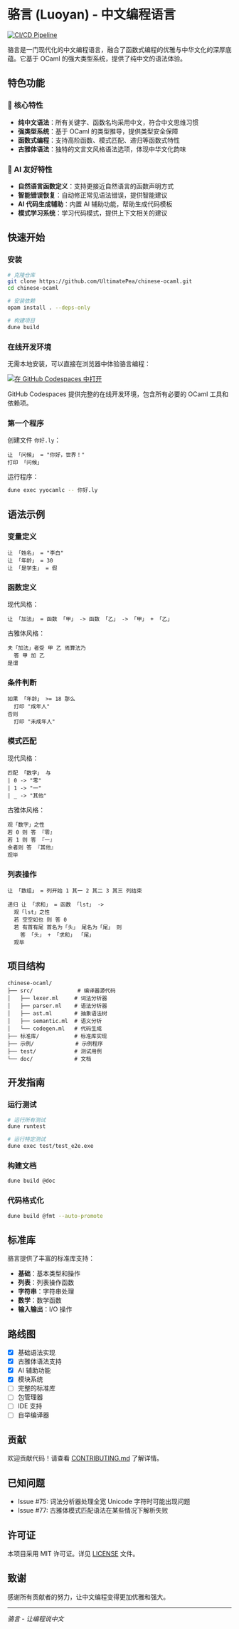# 骆言 (Luoyan) - 中文编程语言

[![CI/CD Pipeline](https://github.com/UltimatePea/chinese-ocaml/actions/workflows/ci.yml/badge.svg)](https://github.com/UltimatePea/chinese-ocaml/actions/workflows/ci.yml)

骆言是一门现代化的中文编程语言，融合了函数式编程的优雅与中华文化的深厚底蕴。它基于 OCaml 的强大类型系统，提供了纯中文的语法体验。

## 特色功能

### 🎯 核心特性
- **纯中文语法**：所有关键字、函数名均采用中文，符合中文思维习惯
- **强类型系统**：基于 OCaml 的类型推导，提供类型安全保障
- **函数式编程**：支持高阶函数、模式匹配、递归等函数式特性
- **古雅体语法**：独特的文言文风格语法选项，体现中华文化韵味

### 🤖 AI 友好特性
- **自然语言函数定义**：支持更接近自然语言的函数声明方式
- **智能错误恢复**：自动修正常见语法错误，提供智能建议
- **AI 代码生成辅助**：内置 AI 辅助功能，帮助生成代码模板
- **模式学习系统**：学习代码模式，提供上下文相关的建议

## 快速开始

### 安装

```bash
# 克隆仓库
git clone https://github.com/UltimatePea/chinese-ocaml.git
cd chinese-ocaml

# 安装依赖
opam install . --deps-only

# 构建项目
dune build
```

### 在线开发环境

无需本地安装，可以直接在浏览器中体验骆言编程：

[![在 GitHub Codespaces 中打开](https://github.com/codespaces/badge.svg)](https://codespaces.new/UltimatePea/chinese-ocaml)

GitHub Codespaces 提供完整的在线开发环境，包含所有必要的 OCaml 工具和依赖项。

### 第一个程序

创建文件 `你好.ly`：

```luoyan
让 「问候」 = "你好，世界！"
打印 「问候」
```

运行程序：

```bash
dune exec yyocamlc -- 你好.ly
```

## 语法示例

### 变量定义

```luoyan
让 「姓名」 = "李白"
让 「年龄」 = 30
让 「是学生」 = 假
```

### 函数定义

现代风格：
```luoyan
让 「加法」 = 函数 「甲」 -> 函数 「乙」 -> 「甲」 + 「乙」
```

古雅体风格：
```luoyan
夫「加法」者受 甲 乙 焉算法乃
  答 甲 加 乙
是谓
```

### 条件判断

```luoyan
如果 「年龄」 >= 18 那么
  打印 "成年人"
否则
  打印 "未成年人"
```

### 模式匹配

现代风格：
```luoyan
匹配 「数字」 与
| 0 -> "零"
| 1 -> "一"
| _ -> "其他"
```

古雅体风格：
```luoyan
观「数字」之性
若 0 则 答 『零』
若 1 则 答 『一』
余者则 答 『其他』
观毕
```

### 列表操作

```luoyan
让 「数组」 = 列开始 1 其一 2 其二 3 其三 列结束

递归 让 「求和」 = 函数 「lst」 ->
  观「lst」之性
  若 空空如也 则 答 0
  若 有首有尾 首名为「头」 尾名为「尾」 则 
    答 「头」 + 「求和」 「尾」
  观毕
```

## 项目结构

```
chinese-ocaml/
├── src/              # 编译器源代码
│   ├── lexer.ml     # 词法分析器
│   ├── parser.ml    # 语法分析器
│   ├── ast.ml       # 抽象语法树
│   ├── semantic.ml  # 语义分析
│   └── codegen.ml   # 代码生成
├── 标准库/           # 标准库实现
├── 示例/             # 示例程序
├── test/            # 测试用例
└── doc/             # 文档
```

## 开发指南

### 运行测试

```bash
# 运行所有测试
dune runtest

# 运行特定测试
dune exec test/test_e2e.exe
```

### 构建文档

```bash
dune build @doc
```

### 代码格式化

```bash
dune build @fmt --auto-promote
```

## 标准库

骆言提供了丰富的标准库支持：

- **基础**：基本类型和操作
- **列表**：列表操作函数
- **字符串**：字符串处理
- **数学**：数学函数
- **输入输出**：I/O 操作

## 路线图

- [x] 基础语法实现
- [x] 古雅体语法支持
- [x] AI 辅助功能
- [x] 模块系统
- [ ] 完整的标准库
- [ ] 包管理器
- [ ] IDE 支持
- [ ] 自举编译器

## 贡献

欢迎贡献代码！请查看 [CONTRIBUTING.md](CONTRIBUTING.md) 了解详情。

## 已知问题

- Issue #75: 词法分析器处理全宽 Unicode 字符时可能出现问题
- Issue #77: 古雅体模式匹配语法在某些情况下解析失败

## 许可证

本项目采用 MIT 许可证。详见 [LICENSE](LICENSE) 文件。

## 致谢

感谢所有贡献者的努力，让中文编程变得更加优雅和强大。

---

*骆言 - 让编程说中文*